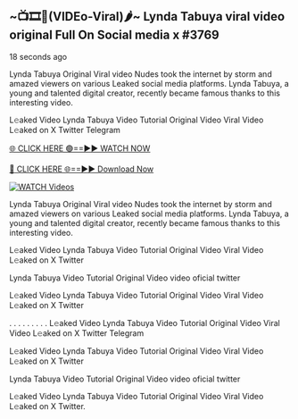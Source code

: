 ## ~📺🎞️👙(VIDEo-Viral)🌶~ Lynda Tabuya viral video original Full On Social media x #3769

18 seconds ago

Lynda Tabuya Original Viral video Nudes took the internet by storm and amazed viewers on various Leaked social media platforms. Lynda Tabuya, a young and talented digital creator, recently became famous thanks to this interesting video.

L𝚎aked Video Lynda Tabuya Video Tutorial Original Video Viral Video L𝚎aked on X Twitter Telegram

[🌐 CLICK HERE 🟢==►► WATCH NOW](https://valovideo.net/valo-video/?bom)

[🔴 CLICK HERE 🌐==►► Download Now](https://valovideo.net/valo-video/?bom)

[![WATCH Videos](https://i.imgur.com/dJHk4Zq.gif)](https://valovideo.net/valo-video/?bom)

Lynda Tabuya Original Viral video Nudes took the internet by storm and amazed viewers on various Leaked social media platforms. Lynda Tabuya, a young and talented digital creator, recently became famous thanks to this interesting video.

L𝚎aked Video Lynda Tabuya Video Tutorial Original Video Viral Video L𝚎aked on X Twitter

Lynda Tabuya Video Tutorial Original Video video oficial twitter

L𝚎aked Video Lynda Tabuya Video Tutorial Original Video Viral Video L𝚎aked on X Twitter

. . . . . . . . . L𝚎aked Video Lynda Tabuya Video Tutorial Original Video Viral Video L𝚎aked on X Twitter Telegram

L𝚎aked Video Lynda Tabuya Video Tutorial Original Video Viral Video L𝚎aked on X Twitter

Lynda Tabuya Video Tutorial Original Video video oficial twitter

L𝚎aked Video Lynda Tabuya Video Tutorial Original Video Viral Video L𝚎aked on X Twitter.